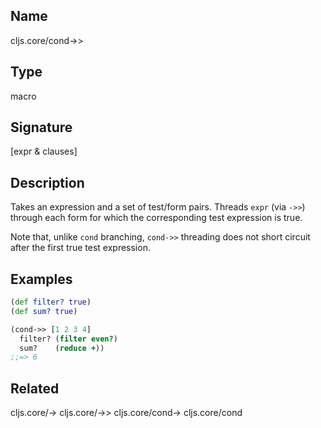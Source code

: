 ## Name
cljs.core/cond->>

## Type
macro

## Signature
[expr & clauses]

## Description

Takes an expression and a set of test/form pairs. Threads `expr` (via `->>`)
through each form for which the corresponding test expression is true.

Note that, unlike `cond` branching, `cond->>` threading does not short circuit
after the first true test expression.

## Examples

```clj
(def filter? true)
(def sum? true)

(cond->> [1 2 3 4]
  filter? (filter even?)
  sum?    (reduce +))
;;=> 6
```

## Related
cljs.core/->
cljs.core/->>
cljs.core/cond->
cljs.core/cond
